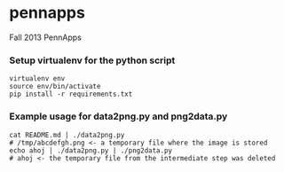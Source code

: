 pennapps
========

Fall 2013 PennApps

### Setup virtualenv for the python script

    virtualenv env
    source env/bin/activate
    pip install -r requirements.txt

### Example usage for data2png.py and png2data.py

    cat README.md | ./data2png.py
    # /tmp/abcdefgh.png <- a temporary file where the image is stored
    echo ahoj | ./data2png.py | ./png2data.py
    # ahoj <- the temporary file from the intermediate step was deleted
